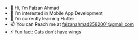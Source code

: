 - 👋 Hi, I’m Faizan Ahmad 
- 👀 I’m interested in Mobile App Development 
- 🌱 I’m currently learning Flutter
- 📫 You can Reach me at faizanahmad2582001@gmail.com
- ⚡ Fun fact: Cats don't have wings

<!---
Faizan-glitch-os/Faizan-glitch-os is a ✨ special ✨ repository because its `README.md` (this file) appears on your GitHub profile.
You can click the Preview link to take a look at your changes.
--->
